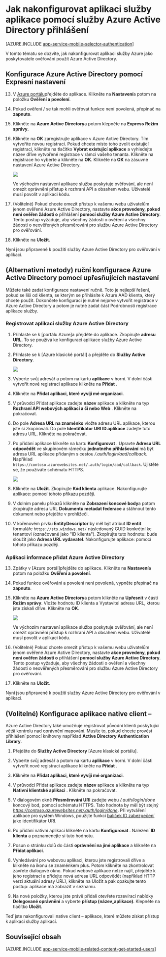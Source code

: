 <properties
    pageTitle="Konfigurace ověřování Azure Active Directory pro aplikaci služby aplikace"
    description="Zjistěte, jak nakonfigurovat ověřování Azure Active Directory pro aplikaci služby aplikace."
    authors="mattchenderson"
    services="app-service"
    documentationCenter=""
    manager="erikre"
    editor=""/>

<tags
    ms.service="app-service-mobile"
    ms.workload="mobile"
    ms.tgt_pltfrm="na"
    ms.devlang="multiple"
    ms.topic="article"
    ms.date="10/01/2016"
    ms.author="mahender"/>

# <a name="how-to-configure-your-app-service-application-to-use-azure-active-directory-login"></a>Jak nakonfigurovat aplikaci služby aplikace pomocí služby Azure Active Directory přihlášení

[AZURE.INCLUDE [app-service-mobile-selector-authentication](../../includes/app-service-mobile-selector-authentication.md)]

V tomto tématu se dozvíte, jak nakonfigurovat aplikaci služby Azure jako poskytovatele ověřování použít Azure Active Directory.

## <a name="express"> </a>Konfigurace Azure Active Directory pomocí Expresní nastavení

13. V [Azure portálu]přejděte do aplikace. Klikněte na **Nastavení**a potom na položku **Ověření a povolení**.

14. Pokud ověření / se tak mohli ověřovat funkce není povolená, přepínač na **zapnuto**.

15. Klikněte na **Azure Active Directory**a potom klepněte na **Express** **Režim správy**.

16. Klikněte na **OK** zaregistrujte aplikace v Azure Active Directory. Tím vytvoříte novou registraci. Pokud chcete místo toho zvolit existující registrací, klikněte na tlačítko **Vybrat existující aplikace** a vyhledejte název dříve vytvořené registrace v rámci vašeho tenanta.
Klikněte na registrace ho vyberte a klikněte na **OK**. Klikněte na **OK** na zásuvné nastavení Azure Active Directory.

    ![][0]

    Ve výchozím nastavení aplikace služba poskytuje ověřování, ale není omezit oprávnění přístup k rozhraní API a obsahem webu. Uživatelé musí povolit v aplikaci kódu.

17. (Volitelné) Pokud chcete omezit přístup k vašemu webu uživatelům jenom ověřené Azure Active Directory, nastavte **akce provedeny, pokud není ověřen žádosti o** přihlášení **pomocí služby Azure Active Directory**. Tento postup vyžaduje, aby všechny žádosti o ověření a všechny žádosti o neověřených přesměrováni pro službu Azure Active Directory pro ověřování.

17. Klikněte na **Uložit**.

Nyní jsou připravené k použití služby Azure Active Directory pro ověřování v aplikaci.

## <a name="advanced"> </a>(Alternativní metody) ruční konfigurace Azure Active Directory pomocí upřesňujících nastavení
Můžete také zadat konfigurace nastavení ručně. Toto je nejlepší řešení, pokud se liší od klienta, se kterým se přihlásíte k Azure AAD klienta, který chcete použít. Dokončete konfiguraci je nutné nejprve vytvořit registrace v Azure Active Directory a potom je nutné zadat část Podrobnosti registrace aplikace služby.

### <a name="register"> </a>Registrovat aplikaci služby Azure Active Directory

1. Přihlaste se k [portálu Azure]a přejděte do aplikace. Zkopírujte **adresu URL**. To se používá ke konfiguraci aplikace služby Azure Active Directory.

3. Přihlaste se k [Azure klasické portál] a přejděte do **Služby Active Directory**.

    ![][2]

4. Vyberte svůj adresář a potom na kartu **aplikace** v horní. V dolní části vytvořit nové registraci aplikace klikněte na **Přidat** .

5. Klikněte na **Přidat aplikaci, které vyvíjí mé organizaci**.

6. V průvodci Přidat aplikace zadejte **název** aplikace a klikněte na typ **Rozhraní API webových aplikací a či nebo Web** . Klikněte na pokračovat.

7. Do pole **Adresa URL na znaménko** vložte adresu URL aplikace, kterou jste si zkopírovali. Do pole **Identifikátor URI ID aplikace** zadejte tuto adresu URL. Klikněte na pokračovat.

8. Po přidání aplikace klikněte na kartu **Konfigurovat** . Upravte **Adresu URL odpovědět** ve skupinovém rámečku **jednotného přihlašování** má být adresa URL aplikace přidaným s cestou _/.auth/login/aad/callback_. Například `https://contoso.azurewebsites.net/.auth/login/aad/callback`. Ujistěte se, že používáte schématu HTTPS.

    ![][3]

9. Klikněte na **Uložit**. Zkopírujte **Kód klienta** aplikace. Nakonfigurujte aplikace: pomocí tohoto příkazu později.

10. V dolním panelu příkazů klikněte na **Zobrazení koncové body**a potom zkopírujte adresu URL **Dokumentu metadat federace** a stáhnout tento dokument nebo přejděte v prohlížeči.

11. V kořenovém prvku **EntityDescriptor** by měl být atribut **ID entit** formuláře `https://sts.windows.net/` následovaný GUID konkrétní ke tenantovi (označované jako "ID klienta"). Zkopírujte tuto hodnotu: bude sloužit jako **Adresa URL vydavatel**. Nakonfigurujte aplikace: pomocí tohoto příkazu později.

### <a name="secrets"> </a>Aplikaci informace přidat Azure Active Directory

13. Zpátky v [Azure portál]přejděte do aplikace. Klikněte na **Nastavení**a potom na položku **Ověření a povolení**.

14. Pokud funkce ověřování a povolení není povolená, vypněte přepínač na **zapnuto**.

15. Klikněte na **Azure Active Directory**a potom klikněte na **Upřesnit** v části **Režim správy**. Vložte hodnotu ID klienta a Vystavitel adresu URL, kterou jste získali dříve. Klikněte na **OK**.

    ![][1]

    Ve výchozím nastavení aplikace služba poskytuje ověřování, ale není omezit oprávnění přístup k rozhraní API a obsahem webu. Uživatelé musí povolit v aplikaci kódu.

17. (Volitelné) Pokud chcete omezit přístup k vašemu webu uživatelům jenom ověřené Azure Active Directory, nastavte **akce provedeny, pokud není ověřen žádosti o** přihlášení **pomocí služby Azure Active Directory**. Tento postup vyžaduje, aby všechny žádosti o ověření a všechny žádosti o neověřených přesměrováni pro službu Azure Active Directory pro ověřování.

17. Klikněte na **Uložit**.

Nyní jsou připravené k použití služby Azure Active Directory pro ověřování v aplikaci.

## <a name="optional-configure-a-native-client-application"></a>(Volitelné) Konfigurace aplikace native client –

Azure Active Directory také umožňuje registrovat původní klienti poskytující větší kontrolu nad oprávnění mapování. Musíte to, pokud chcete provést přihlášení pomocí knihovny například **Active Directory Authentication Library**.

1. Přejděte do **Služby Active Directory** [Azure klasické portálu].

2. Vyberte svůj adresář a potom na kartu **aplikace** v horní. V dolní části vytvořit nové registraci aplikace klikněte na **Přidat** .

3. Klikněte na **Přidat aplikaci, které vyvíjí mé organizaci**.

4. V průvodci Přidat aplikace zadejte **název** aplikace a klikněte na typ **Nativní klientské aplikaci** . Klikněte na pokračovat.

5. V dialogovém okně **Přesměrování URI** zadejte webu _/.auth/login/done_ koncový bod, pomocí schématu HTTPS. Tato hodnota by měl být stejný _https://contoso.azurewebsites.net/.auth/login/done_. Při vytváření aplikace pro systém Windows, použijte funkci [balíček ID zabezpečení](app-service-mobile-dotnet-how-to-use-client-library.md#package-sid) jako identifikátor URI.

6. Po přidání nativní aplikaci klikněte na kartu **Konfigurovat** . Nalezení **ID klienta** a poznamenejte si tuto hodnotu.

7. Posun o stránku dolů do části **oprávnění na jiné aplikace** a klikněte na **Přidat aplikaci**.

8. Vyhledávání pro webovou aplikaci, kterou jste registrovali dříve a klikněte na ikonu se znaménkem plus. Potom klikněte na zkontrolovat zavřete dialogové okno. Pokud webové aplikace nelze najít, přejděte k jeho registraci a přidejte nová adresa URL odpovědět (například HTTP verzi aktuální adresy URL), klikněte na Uložit a pak opakujte tento postup: aplikace má zobrazit v seznamu.

9. Na nové položky, kterou jste právě přidali otevřete rozevírací nabídky **Delegované oprávnění** a vyberte **přístup (název_aplikace)**. Klepněte na tlačítko **Uložit**.

Teď jste nakonfigurovali native client – aplikace, které můžete získat přístup k aplikaci služby aplikací.

## <a name="related-content"> </a>Související obsah

[AZURE.INCLUDE [app-service-mobile-related-content-get-started-users](../../includes/app-service-mobile-related-content-get-started-users.md)]

<!-- Images. -->

[0]: ./media/app-service-mobile-how-to-configure-active-directory-authentication/mobile-app-aad-express-settings.png
[1]: ./media/app-service-mobile-how-to-configure-active-directory-authentication/mobile-app-aad-advanced-settings.png
[2]: ./media/app-service-mobile-how-to-configure-active-directory-authentication/app-service-navigate-aad.png
[3]: ./media/app-service-mobile-how-to-configure-active-directory-authentication/app-service-aad-app-configure.png

<!-- URLs. -->

[Azure portálu]: https://portal.azure.com/
[Azure klasický portálu]: https://manage.windowsazure.com/
[alternative method]:#advanced
